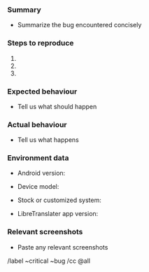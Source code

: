 <!-- Only use this form if it is a critical bug! For example, the app crashes... -->

### Summary
- Summarize the bug encountered concisely

### Steps to reproduce
1. 
2. 
3. 

### Expected behaviour
- Tell us what should happen

### Actual behaviour
- Tell us what happens

### Environment data
- Android version:

- Device model: 

- Stock or customized system:

- LibreTranslater app version:

### Relevant  screenshots
- Paste any relevant screenshots

/label ~critical ~bug 
/cc @all
